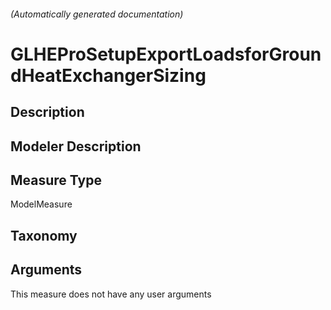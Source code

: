 

###### (Automatically generated documentation)

# GLHEProSetupExportLoadsforGroundHeatExchangerSizing

## Description


## Modeler Description


## Measure Type
ModelMeasure

## Taxonomy


## Arguments




This measure does not have any user arguments


